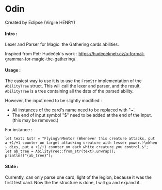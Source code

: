 # Odin

Created by Eclipse (Virgile HENRY)

#### Intro :

Lexer and Parser for Magic: the Gathering cards abilities. 

Inspired from Petr Hudeček's work : https://hudecekpetr.cz/a-formal-grammar-for-magic-the-gathering/

#### Usage :

The easiest way to use it is to use the `FromStr` implementation of the `AbilityTree` struct. This will call the lexer and parser, and the result, `AbilityTree` is a tree containing all the data of the parsed ability.

However, the input need to be slightly modified : 
- All instances of the card's name need to be replaced with "~'.
- The end of input symbol "$" need to be added at the end of the input. (this may be removed.)

For instance :
```
let text: &str = "Flying\nMentor (Whenever this creature attacks, put a +1/+1 counter on target attacking creature with lesser power.)\nWhen ~ dies, put a +1/+1 counter on each white creature you control.$";
let ab_tree = AbilityTree::from_str(text).unwrap();
println!("{ab_tree}");
```

#### State :

Currently, can only parse one card, light of the legion, because it was the first test card. 
Now the the structure is done, I will go and expand it.
